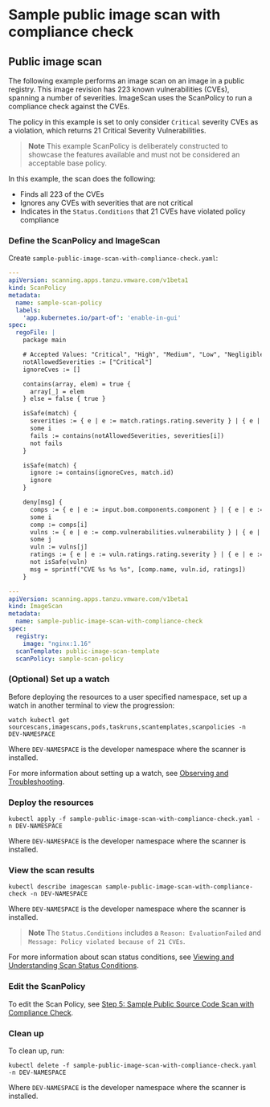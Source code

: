 # Sample public image scan with compliance check

## <a id="public-image-scan"></a> Public image scan

The following example performs an image scan on an image in a public registry. This image revision has 223 known vulnerabilities (CVEs), spanning a number of severities. ImageScan uses the ScanPolicy to run a compliance check against the CVEs.

The policy in this example is set to only consider `Critical` severity CVEs as a violation, which returns 21 Critical Severity Vulnerabilities.

>**Note** This example ScanPolicy is deliberately constructed to showcase the features available and must not be considered an acceptable base policy.

In this example, the scan does the following:

- Finds all 223 of the CVEs
- Ignores any CVEs with severities that are not critical
- Indicates in the `Status.Conditions` that 21 CVEs have violated policy compliance

### <a id="define-scanpolicy-imgscan"></a> Define the ScanPolicy and ImageScan

Create `sample-public-image-scan-with-compliance-check.yaml`:

```yaml
---
apiVersion: scanning.apps.tanzu.vmware.com/v1beta1
kind: ScanPolicy
metadata:
  name: sample-scan-policy
  labels:
    'app.kubernetes.io/part-of': 'enable-in-gui'
spec:
  regoFile: |
    package main

    # Accepted Values: "Critical", "High", "Medium", "Low", "Negligible", "UnknownSeverity"
    notAllowedSeverities := ["Critical"]
    ignoreCves := []

    contains(array, elem) = true {
      array[_] = elem
    } else = false { true }

    isSafe(match) {
      severities := { e | e := match.ratings.rating.severity } | { e | e := match.ratings.rating[_].severity }
      some i
      fails := contains(notAllowedSeverities, severities[i])
      not fails
    }

    isSafe(match) {
      ignore := contains(ignoreCves, match.id)
      ignore
    }

    deny[msg] {
      comps := { e | e := input.bom.components.component } | { e | e := input.bom.components.component[_] }
      some i
      comp := comps[i]
      vulns := { e | e := comp.vulnerabilities.vulnerability } | { e | e := comp.vulnerabilities.vulnerability[_] }
      some j
      vuln := vulns[j]
      ratings := { e | e := vuln.ratings.rating.severity } | { e | e := vuln.ratings.rating[_].severity }
      not isSafe(vuln)
      msg = sprintf("CVE %s %s %s", [comp.name, vuln.id, ratings])
    }

---
apiVersion: scanning.apps.tanzu.vmware.com/v1beta1
kind: ImageScan
metadata:
  name: sample-public-image-scan-with-compliance-check
spec:
  registry:
    image: "nginx:1.16"
  scanTemplate: public-image-scan-template
  scanPolicy: sample-scan-policy
```

### <a id="set-up-watch"></a> (Optional) Set up a watch

Before deploying the resources to a user specified namespace, set up a watch in another terminal to view the progression:

```console
watch kubectl get sourcescans,imagescans,pods,taskruns,scantemplates,scanpolicies -n DEV-NAMESPACE
```

Where `DEV-NAMESPACE` is the developer namespace where the scanner is installed.

For more information about setting up a watch, see [Observing and Troubleshooting](../observing.md).

### <a id="deploy-resources"></a> Deploy the resources

```console
kubectl apply -f sample-public-image-scan-with-compliance-check.yaml -n DEV-NAMESPACE
```

Where `DEV-NAMESPACE` is the developer namespace where the scanner is installed.

### <a id="view-scan-results"></a> View the scan results

```console
kubectl describe imagescan sample-public-image-scan-with-compliance-check -n DEV-NAMESPACE
```

Where `DEV-NAMESPACE` is the developer namespace where the scanner is installed.

> **Note** The `Status.Conditions` includes a `Reason: EvaluationFailed` and `Message: Policy violated because of 21 CVEs`.

For more information about scan status conditions, see [Viewing and Understanding Scan Status Conditions](../results.md).

### <a id="modify-scanpolicy"></a> Edit the ScanPolicy

To edit the Scan Policy, see [Step 5: Sample Public Source Code Scan with Compliance Check](public-source-compliance.md#modify-scan-policy).

### <a id="clean-up"></a> Clean up

To clean up, run:

```console
kubectl delete -f sample-public-image-scan-with-compliance-check.yaml -n DEV-NAMESPACE
```

Where `DEV-NAMESPACE` is the developer namespace where the scanner is installed.